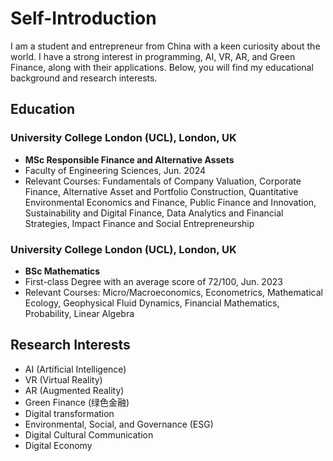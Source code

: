 
# Self-Introduction
I am a student and entrepreneur from China with a keen curiosity about the world. I have a strong interest in programming, AI, VR, AR, and Green Finance, along with their applications. Below, you will find my educational background and research interests.

## Education

### University College London (UCL), London, UK
- **MSc Responsible Finance and Alternative Assets**
- Faculty of Engineering Sciences, Jun. 2024
- Relevant Courses: Fundamentals of Company Valuation, Corporate Finance, Alternative Asset and Portfolio Construction, Quantitative Environmental Economics and Finance, Public Finance and Innovation, Sustainability and Digital Finance, Data Analytics and Financial Strategies, Impact Finance and Social Entrepreneurship

### University College London (UCL), London, UK
- **BSc Mathematics**
- First-class Degree with an average score of 72/100, Jun. 2023
- Relevant Courses: Micro/Macroeconomics, Econometrics, Mathematical Ecology, Geophysical Fluid Dynamics, Financial Mathematics, Probability, Linear Algebra

## Research Interests
- AI (Artificial Intelligence)
- VR (Virtual Reality)
- AR (Augmented Reality)
- Green Finance (绿色金融)
- Digital transformation
- Environmental, Social, and Governance (ESG)
- Digital Cultural Communication
- Digital Economy

